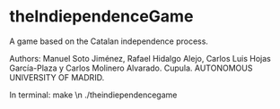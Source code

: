 # theIndiependenceGame
A game based on the Catalan independence process.

Authors: Manuel Soto Jiménez, Rafael Hidalgo Alejo, Carlos Luis Hojas García-Plaza y Carlos Molinero Alvarado. Cupula.
AUTONOMOUS UNIVERSITY OF MADRID.


In terminal:
  make \n
  ./theindiependencegame
